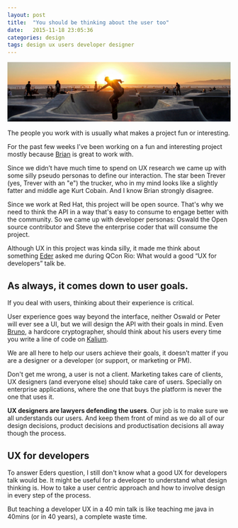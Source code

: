 ```yaml
---
layout: post
title:  "You should be thinking about the user too"
date:   2015-11-18 23:05:36
categories: design
tags: design ux users developer designer
---
```


![Open collaborative design system](/img/designthink/designthink.jpg)

The people you work with is usually what makes a project fun or interesting.

For the past few weeks I’ve been working on a fun and interesting project mostly because [Brian](https://twitter.com/brianleathem) is great to work with. 

Since we didn’t have much time to spend on UX research we came up with some silly pseudo personas to define our interaction. The star been Trever (yes, Trever with an "e") the trucker, who in my mind looks like a slightly fatter and middle age Kurt Cobain. And I know Brian strongly disagree.

Since we work at Red Hat, this project will be open source. That's why we need to think the API in a way that's easy to consume to engage better with the community. So we came up with developer personas: Oswald the Open source contributor and Steve the enterprise coder that will consume the project.

Although UX in this project was kinda silly, it made me think about something [Eder](https://twitter.com/ederign) asked me during QCon Rio: What would a good “UX for developers” talk be.

## As always, it comes down to user goals.

If you deal with users, thinking about their experience is critical.

User experience goes way beyond the interface, neither Oswald or Peter will ever see a UI, but we will design the API with their goals in mind. Even [Bruno](https://twitter.com/abstractj), a hardcore cryptographer, should think about his users every time you write a line of code on [Kalium](https://github.com/abstractj/kalium). 

We are all here to help our users achieve their goals, it doesn’t matter if you are a designer or a developer (or support, or marketing or PM).

Don't get me wrong, a user is not a client. Marketing takes care of clients, UX designers (and everyone else) should take care of users. Specially on enterprise applications, where the one that buys the platform is never the one that uses it.

**UX designers are lawyers defending the users**. Our job is to make sure we all understands our users. And keep them front of mind as we do all of our design decisions, product decisions and productisation decisions all away though the process.

## UX for developers

To answer Eders question, I still don't know what a good UX for developers talk would be. It might be useful for a developer to understand what design thinking is. How to take a user centric approach and how to involve design in every step of the process. 

But teaching a developer UX in a 40 min talk is like teaching me java in 40mins (or in 40 years), a complete waste time.